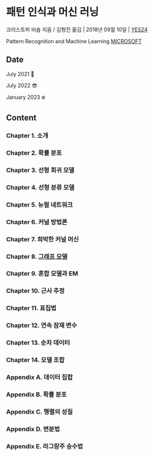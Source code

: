 # 패턴 인식과 머신 러닝

크리스토퍼 비숍 지음 / 김형진 옮김 | 2018년 09월 10일 | [YES24](http://www.yes24.com/Product/Goods/64189352)

Pattern Recognition and Machine Learning [MICROSOFT](https://www.microsoft.com/en-us/research/uploads/prod/2006/01/Bishop-Pattern-Recognition-and-Machine-Learning-2006.pdf)

## Date

July 2021 :gun:

July 2022 :sunglasses:

January 2023 :snowflake:

## Content

### Chapter 1. 소개

### Chapter 2. 확률 분포

### Chapter 3. 선형 회귀 모델

### Chapter 4. 선형 분류 모델

### Chapter 5. 뉴럴 네트워크

### Chapter 6. 커널 방법론

### Chapter 7. 희박한 커널 머신

### Chapter 8. [그래프 모델](C08_GraphModel.md)

### Chapter 9. 혼합 모델과 EM

### Chapter 10. 근사 추정

### Chapter 11. 표집법

### Chapter 12. 연속 잠재 변수

### Chapter 13. 순차 데이터

### Chapter 14. 모델 조합

### Appendix A. 데이터 집합

### Appendix B. 확률 분포

### Appendix C. 행렬의 성질

### Appendix D. 변분법

### Appendix E. 라그랑주 승수법
